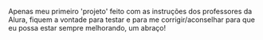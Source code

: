 Apenas meu primeiro 'projeto' feito com as instruções dos professores da Alura, fiquem a vontade para testar e para me corrigir/aconselhar para que eu possa estar sempre melhorando, um abraço!
